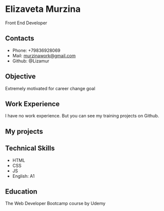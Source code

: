 # Elizaveta Murzina
Front End Developer

## Contacts
- Phone: +79836928069
- Mail: murzinawork@gmail.com
- Github: @Lizamur

## Objective
Extremely motivated for career change goal

## Work Experience
I have no work experience. But you can see my training projects on Github.

## My projects

## Technical Skills
- HTML
- CSS
- JS
- English: A1

## Education
The Web Developer Bootcamp course by Udemy
